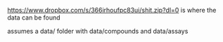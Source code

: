 https://www.dropbox.com/s/366irhoufpc83ui/shit.zip?dl=0
is where the data can be found

assumes a data/ folder with data/compounds and data/assays
